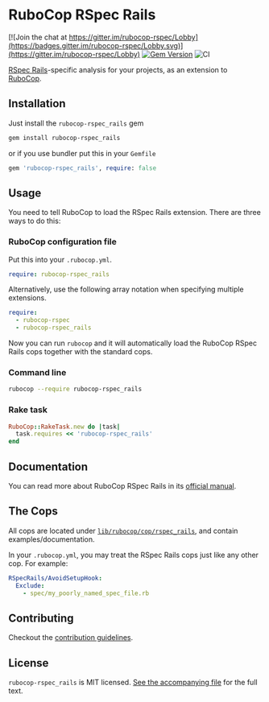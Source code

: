 # RuboCop RSpec Rails

[![Join the chat at https://gitter.im/rubocop-rspec/Lobby](https://badges.gitter.im/rubocop-rspec/Lobby.svg)](https://gitter.im/rubocop-rspec/Lobby)
[![Gem Version](https://badge.fury.io/rb/rubocop-rspec_rails.svg)](https://rubygems.org/gems/rubocop-rspec_rails)
![CI](https://github.com/rubocop/rubocop-rspec_rails/workflows/CI/badge.svg)

[RSpec Rails](https://rspec.info/)-specific analysis for your projects, as an extension to
[RuboCop](https://github.com/rubocop/rubocop).

## Installation

Just install the `rubocop-rspec_rails` gem

```bash
gem install rubocop-rspec_rails
```

or if you use bundler put this in your `Gemfile`

```ruby
gem 'rubocop-rspec_rails', require: false
```

## Usage

You need to tell RuboCop to load the RSpec Rails extension. There are three
ways to do this:

### RuboCop configuration file

Put this into your `.rubocop.yml`.

```yaml
require: rubocop-rspec_rails
```

Alternatively, use the following array notation when specifying multiple extensions.

```yaml
require:
  - rubocop-rspec
  - rubocop-rspec_rails
```

Now you can run `rubocop` and it will automatically load the RuboCop RSpec Rails
cops together with the standard cops.

### Command line

```bash
rubocop --require rubocop-rspec_rails
```

### Rake task

```ruby
RuboCop::RakeTask.new do |task|
  task.requires << 'rubocop-rspec_rails'
end
```

## Documentation

You can read more about RuboCop RSpec Rails in its [official manual](https://docs.rubocop.org/rubocop-rspec_rails).

## The Cops

All cops are located under
[`lib/rubocop/cop/rspec_rails`](lib/rubocop/cop/rspec_rails), and contain
examples/documentation.

In your `.rubocop.yml`, you may treat the RSpec Rails cops just like any other
cop. For example:

```yaml
RSpecRails/AvoidSetupHook:
  Exclude:
    - spec/my_poorly_named_spec_file.rb
```

## Contributing

Checkout the [contribution guidelines](.github/CONTRIBUTING.md).

## License

`rubocop-rspec_rails` is MIT licensed. [See the accompanying file](MIT-LICENSE.md) for
the full text.
